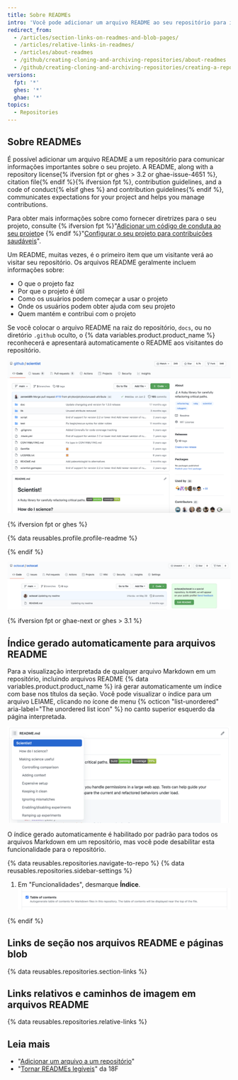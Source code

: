 ```yaml
---
title: Sobre READMEs
intro: 'Você pode adicionar um arquivo README ao seu repositório para informar outras pessoas por que seu projeto é útil, o que elas podem fazer com o projeto e como elas podem usá-lo.'
redirect_from:
  - /articles/section-links-on-readmes-and-blob-pages/
  - /articles/relative-links-in-readmes/
  - /articles/about-readmes
  - /github/creating-cloning-and-archiving-repositories/about-readmes
  - /github/creating-cloning-and-archiving-repositories/creating-a-repository-on-github/about-readmes
versions:
  fpt: '*'
  ghes: '*'
  ghae: '*'
topics:
  - Repositories
---
```


## Sobre READMEs

É possível adicionar um arquivo README a um repositório para comunicar informações importantes sobre o seu projeto. A README, along with a repository license{% ifversion fpt or ghes > 3.2 or ghae-issue-4651 %}, citation file{% endif %}{% ifversion fpt %}, contribution guidelines, and a code of conduct{% elsif ghes %} and contribution guidelines{% endif %}, communicates expectations for your project and helps you manage contributions.

Para obter mais informações sobre como fornecer diretrizes para o seu projeto, consulte {% ifversion fpt %}"[Adicionar um código de conduta ao seu projeto](/communities/setting-up-your-project-for-healthy-contributions/adding-a-code-of-conduct-to-your-project)e {% endif %}"[Configurar o seu projeto para contribuições saudáveis](/communities/setting-up-your-project-for-healthy-contributions)".

Um README, muitas vezes, é o primeiro item que um visitante verá ao visitar seu repositório. Os arquivos README geralmente incluem informações sobre:
- O que o projeto faz
- Por que o projeto é útil
- Como os usuários podem começar a usar o projeto
- Onde os usuários podem obter ajuda com seu projeto
- Quem mantém e contribui com o projeto

Se você colocar o arquivo README na raiz do repositório, `docs`, ou no diretório `.github` oculto, o {% data variables.product.product_name %} reconhecerá e apresentará automaticamente o README aos visitantes do repositório.

![Página principal do repositório github/scientist e seu arquivo README](/assets/images/help/repository/repo-with-readme.png)

{% ifversion fpt or ghes %}

{% data reusables.profile.profile-readme %}

{% endif %}

![Arquivo README no nome de usuário/repositório do nome de usuário](/assets/images/help/repository/username-repo-with-readme.png)

{% ifversion fpt or ghae-next or ghes > 3.1 %}

## Índice gerado automaticamente para arquivos README

Para a visualização interpretada de qualquer arquivo Markdown em um repositório, incluindo arquivos README {% data variables.product.product_name %} irá gerar automaticamente um índice com base nos títulos da seção. Você pode visualizar o índice para um arquivo LEIAME, clicando no ícone de menu {% octicon "list-unordered" aria-label="The unordered list icon" %} no canto superior esquerdo da página interpretada.

![README com TOC gerado automaticamente](/assets/images/help/repository/readme-automatic-toc.png)

O índice gerado automaticamente é habilitado por padrão para todos os arquivos Markdown em um repositório, mas você pode desabilitar esta funcionalidade para o repositório.

{% data reusables.repositories.navigate-to-repo %}
{% data reusables.repositories.sidebar-settings %}
1. Em "Funcionalidades", desmarque **Índice**. ![Configuração automática de TOC para repositórios](/assets/images/help/repository/readme-automatic-toc-setting.png)

{% endif %}

## Links de seção nos arquivos README e páginas blob

{% data reusables.repositories.section-links %}

## Links relativos e caminhos de imagem em arquivos README

{% data reusables.repositories.relative-links %}

## Leia mais

- "[Adicionar um arquivo a um repositório](/articles/adding-a-file-to-a-repository)"
- "[Tornar READMEs legíveis](https://github.com/18F/open-source-guide/blob/18f-pages/pages/making-readmes-readable.md)" da 18F
